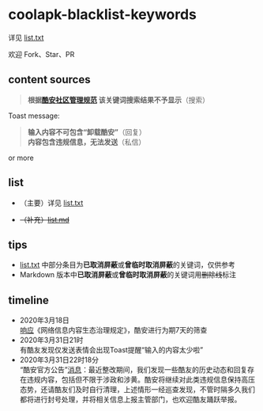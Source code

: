 # coolapk-blacklist-keywords
详见 [list.txt](https://github.com/Coolapk-Fan/coolapk-blacklist-keywords/blob/master/list.txt)

欢迎 Fork、Star、PR
## content sources

> **根据[酷安社区管理规范](https://github.com/Coolapk-Fan/communitySpecification) 该关键词搜索结果不予显示**（搜索）

Toast message: 

> **输入内容不可包含“卸载酷安”**（回复）<br>
 **内容包含违规信息，无法发送**（私信）


 or more
## list
-  （主要）详见 [list.txt](https://github.com/Coolapk-Fan/coolapk-blacklist-keywords/blob/master/list.txt)

-  ~~（补充）[list.md](https://github.com/Coolapk-Fan/coolapk-blacklist-keywords/blob/master/list.txt)~~
## tips
-  [list.txt](https://github.com/Coolapk-Fan/coolapk-blacklist-keywords/blob/master/list.txt) 中部分条目为**已取消屏蔽**或**曾临时取消屏蔽**的关键词，仅供参考
-  Markdown 版本中**已取消屏蔽**或**曾临时取消屏蔽**的关键词用~~删除线~~标注

## timeline
- 2020年3月18日 <br>[响应](https://www.coolapk.com/feed/17375619)《网络信息内容生态治理规定》，酷安进行为期7天的筛查
- 2020年3月31日21时 <br>有酷友发现仅发送表情会出现Toast提醒“输入的内容太少啦”
- 2020年3月31日22时18分 <br>“酷安官方公告”[消息](https://www.coolapk.com/feed/17734430)：最近整改期间，我们发现一些酷友的历史动态和回复存在违规内容，包括但不限于涉政和涉黄。酷安将继续对此类违规信息保持高压态势，还请酷友们及时自行清理，上述情形一经巡查发现，不管时隔多久我们都将进行封号处理，并将相关信息上报主管部门，也欢迎酷友踊跃举报。 
